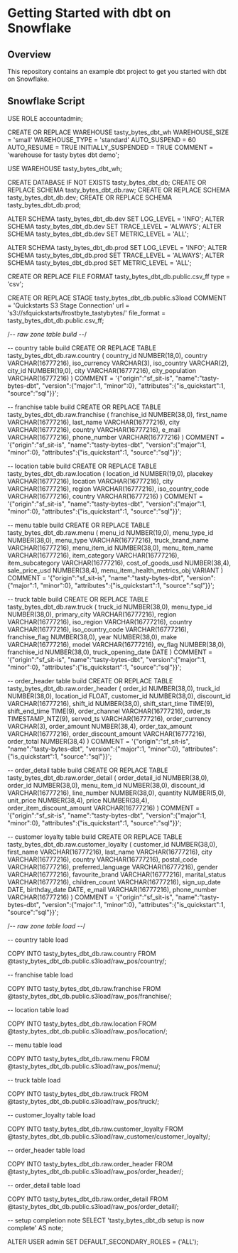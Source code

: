 # Getting Started with dbt on Snowflake

## Overview

This repository contains an example dbt project to get you started with dbt on Snowflake. 

## Snowflake Script

USE ROLE accountadmin;

CREATE OR REPLACE WAREHOUSE tasty_bytes_dbt_wh
    WAREHOUSE_SIZE = 'small'
    WAREHOUSE_TYPE = 'standard'
    AUTO_SUSPEND = 60
    AUTO_RESUME = TRUE
    INITIALLY_SUSPENDED = TRUE
    COMMENT = 'warehouse for tasty bytes dbt demo';

USE WAREHOUSE tasty_bytes_dbt_wh;

CREATE DATABASE IF NOT EXISTS tasty_bytes_dbt_db;
CREATE OR REPLACE SCHEMA tasty_bytes_dbt_db.raw;
CREATE OR REPLACE SCHEMA tasty_bytes_dbt_db.dev;
CREATE OR REPLACE SCHEMA tasty_bytes_dbt_db.prod;


ALTER SCHEMA tasty_bytes_dbt_db.dev SET LOG_LEVEL = 'INFO';
ALTER SCHEMA tasty_bytes_dbt_db.dev SET TRACE_LEVEL = 'ALWAYS';
ALTER SCHEMA tasty_bytes_dbt_db.dev SET METRIC_LEVEL = 'ALL';

ALTER SCHEMA tasty_bytes_dbt_db.prod SET LOG_LEVEL = 'INFO';
ALTER SCHEMA tasty_bytes_dbt_db.prod SET TRACE_LEVEL = 'ALWAYS';
ALTER SCHEMA tasty_bytes_dbt_db.prod SET METRIC_LEVEL = 'ALL';

CREATE OR REPLACE FILE FORMAT tasty_bytes_dbt_db.public.csv_ff 
type = 'csv';

CREATE OR REPLACE STAGE tasty_bytes_dbt_db.public.s3load
COMMENT = 'Quickstarts S3 Stage Connection'
url = 's3://sfquickstarts/frostbyte_tastybytes/'
file_format = tasty_bytes_dbt_db.public.csv_ff;

/*--
 raw zone table build 
--*/

-- country table build
CREATE OR REPLACE TABLE tasty_bytes_dbt_db.raw.country
(
    country_id NUMBER(18,0),
    country VARCHAR(16777216),
    iso_currency VARCHAR(3),
    iso_country VARCHAR(2),
    city_id NUMBER(19,0),
    city VARCHAR(16777216),
    city_population VARCHAR(16777216)
) 
COMMENT = '{"origin":"sf_sit-is", "name":"tasty-bytes-dbt", "version":{"major":1, "minor":0}, "attributes":{"is_quickstart":1, "source":"sql"}}';

-- franchise table build
CREATE OR REPLACE TABLE tasty_bytes_dbt_db.raw.franchise 
(
    franchise_id NUMBER(38,0),
    first_name VARCHAR(16777216),
    last_name VARCHAR(16777216),
    city VARCHAR(16777216),
    country VARCHAR(16777216),
    e_mail VARCHAR(16777216),
    phone_number VARCHAR(16777216) 
)
COMMENT = '{"origin":"sf_sit-is", "name":"tasty-bytes-dbt", "version":{"major":1, "minor":0}, "attributes":{"is_quickstart":1, "source":"sql"}}';

-- location table build
CREATE OR REPLACE TABLE tasty_bytes_dbt_db.raw.location
(
    location_id NUMBER(19,0),
    placekey VARCHAR(16777216),
    location VARCHAR(16777216),
    city VARCHAR(16777216),
    region VARCHAR(16777216),
    iso_country_code VARCHAR(16777216),
    country VARCHAR(16777216)
)
COMMENT = '{"origin":"sf_sit-is", "name":"tasty-bytes-dbt", "version":{"major":1, "minor":0}, "attributes":{"is_quickstart":1, "source":"sql"}}';

-- menu table build
CREATE OR REPLACE TABLE tasty_bytes_dbt_db.raw.menu
(
    menu_id NUMBER(19,0),
    menu_type_id NUMBER(38,0),
    menu_type VARCHAR(16777216),
    truck_brand_name VARCHAR(16777216),
    menu_item_id NUMBER(38,0),
    menu_item_name VARCHAR(16777216),
    item_category VARCHAR(16777216),
    item_subcategory VARCHAR(16777216),
    cost_of_goods_usd NUMBER(38,4),
    sale_price_usd NUMBER(38,4),
    menu_item_health_metrics_obj VARIANT
)
COMMENT = '{"origin":"sf_sit-is", "name":"tasty-bytes-dbt", "version":{"major":1, "minor":0}, "attributes":{"is_quickstart":1, "source":"sql"}}';

-- truck table build 
CREATE OR REPLACE TABLE tasty_bytes_dbt_db.raw.truck
(
    truck_id NUMBER(38,0),
    menu_type_id NUMBER(38,0),
    primary_city VARCHAR(16777216),
    region VARCHAR(16777216),
    iso_region VARCHAR(16777216),
    country VARCHAR(16777216),
    iso_country_code VARCHAR(16777216),
    franchise_flag NUMBER(38,0),
    year NUMBER(38,0),
    make VARCHAR(16777216),
    model VARCHAR(16777216),
    ev_flag NUMBER(38,0),
    franchise_id NUMBER(38,0),
    truck_opening_date DATE
)
COMMENT = '{"origin":"sf_sit-is", "name":"tasty-bytes-dbt", "version":{"major":1, "minor":0}, "attributes":{"is_quickstart":1, "source":"sql"}}';

-- order_header table build
CREATE OR REPLACE TABLE tasty_bytes_dbt_db.raw.order_header
(
    order_id NUMBER(38,0),
    truck_id NUMBER(38,0),
    location_id FLOAT,
    customer_id NUMBER(38,0),
    discount_id VARCHAR(16777216),
    shift_id NUMBER(38,0),
    shift_start_time TIME(9),
    shift_end_time TIME(9),
    order_channel VARCHAR(16777216),
    order_ts TIMESTAMP_NTZ(9),
    served_ts VARCHAR(16777216),
    order_currency VARCHAR(3),
    order_amount NUMBER(38,4),
    order_tax_amount VARCHAR(16777216),
    order_discount_amount VARCHAR(16777216),
    order_total NUMBER(38,4)
)
COMMENT = '{"origin":"sf_sit-is", "name":"tasty-bytes-dbt", "version":{"major":1, "minor":0}, "attributes":{"is_quickstart":1, "source":"sql"}}';

-- order_detail table build
CREATE OR REPLACE TABLE tasty_bytes_dbt_db.raw.order_detail 
(
    order_detail_id NUMBER(38,0),
    order_id NUMBER(38,0),
    menu_item_id NUMBER(38,0),
    discount_id VARCHAR(16777216),
    line_number NUMBER(38,0),
    quantity NUMBER(5,0),
    unit_price NUMBER(38,4),
    price NUMBER(38,4),
    order_item_discount_amount VARCHAR(16777216)
)
COMMENT = '{"origin":"sf_sit-is", "name":"tasty-bytes-dbt", "version":{"major":1, "minor":0}, "attributes":{"is_quickstart":1, "source":"sql"}}';

-- customer loyalty table build
CREATE OR REPLACE TABLE tasty_bytes_dbt_db.raw.customer_loyalty
(
    customer_id NUMBER(38,0),
    first_name VARCHAR(16777216),
    last_name VARCHAR(16777216),
    city VARCHAR(16777216),
    country VARCHAR(16777216),
    postal_code VARCHAR(16777216),
    preferred_language VARCHAR(16777216),
    gender VARCHAR(16777216),
    favourite_brand VARCHAR(16777216),
    marital_status VARCHAR(16777216),
    children_count VARCHAR(16777216),
    sign_up_date DATE,
    birthday_date DATE,
    e_mail VARCHAR(16777216),
    phone_number VARCHAR(16777216)
)
COMMENT = '{"origin":"sf_sit-is", "name":"tasty-bytes-dbt", "version":{"major":1, "minor":0}, "attributes":{"is_quickstart":1, "source":"sql"}}';

/*--
 raw zone table load 
--*/

-- country table load

COPY INTO tasty_bytes_dbt_db.raw.country
FROM @tasty_bytes_dbt_db.public.s3load/raw_pos/country/;

-- franchise table load

COPY INTO tasty_bytes_dbt_db.raw.franchise
FROM @tasty_bytes_dbt_db.public.s3load/raw_pos/franchise/;

-- location table load

COPY INTO tasty_bytes_dbt_db.raw.location
FROM @tasty_bytes_dbt_db.public.s3load/raw_pos/location/;

-- menu table load

COPY INTO tasty_bytes_dbt_db.raw.menu
FROM @tasty_bytes_dbt_db.public.s3load/raw_pos/menu/;

-- truck table load

COPY INTO tasty_bytes_dbt_db.raw.truck
FROM @tasty_bytes_dbt_db.public.s3load/raw_pos/truck/;

-- customer_loyalty table load

COPY INTO tasty_bytes_dbt_db.raw.customer_loyalty
FROM @tasty_bytes_dbt_db.public.s3load/raw_customer/customer_loyalty/;

-- order_header table load

COPY INTO tasty_bytes_dbt_db.raw.order_header
FROM @tasty_bytes_dbt_db.public.s3load/raw_pos/order_header/;

-- order_detail table load

COPY INTO tasty_bytes_dbt_db.raw.order_detail
FROM @tasty_bytes_dbt_db.public.s3load/raw_pos/order_detail/;

-- setup completion note
SELECT 'tasty_bytes_dbt_db setup is now complete' AS note;

ALTER USER admin SET DEFAULT_SECONDARY_ROLES = ('ALL');

